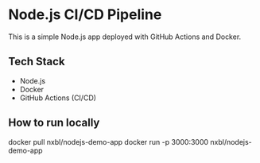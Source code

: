 # Node.js CI/CD Pipeline

This is a simple Node.js app deployed with GitHub Actions and Docker.

## Tech Stack
- Node.js
- Docker
- GitHub Actions (CI/CD)

## How to run locally
docker pull nxbl/nodejs-demo-app
docker run -p 3000:3000 nxbl/nodejs-demo-app
